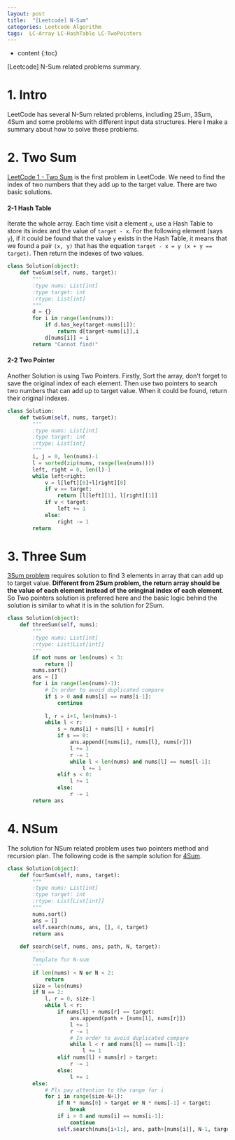 ```yaml
---
layout: post
title:  "[Leetcode] N-Sum"
categories: Leetcode Algorithm
tags:  LC-Array LC-HashTable LC-TwoPointers
---
```


* content
{:toc}

[Leetcode] N-Sum related problems summary.




# 1. Intro
LeetCode has several N-Sum related problems, including 2Sum, 3Sum, 4Sum and some problems with different input data structures. Here I make a summary about how to solve these problems.

# 2. Two Sum
[LeetCode 1 - Two Sum](https://leetcode.com/problems/two-sum/) is the first problem in LeetCode. We need to find the index of two numbers that they add up to the target value. There are two basic solutions.

#### 2-1 Hash Table

Iterate the whole array. Each time visit a element ```x```, use a Hash Table to store its index and the value of ```target - x```. For the following element (says ```y```), if it could be found that the value ```y``` exists in the Hash Table, it means that we found a pair ```(x, y)``` that has the equation ```target - x = y (x + y == target)```. Then return the indexes of two values.

```python
class Solution(object):
    def twoSum(self, nums, target):
        """
        :type nums: List[int]
        :type target: int
        :rtype: List[int]
        """
        d = {}
        for i in range(len(nums)):
            if d.has_key(target-nums[i]):
                return d[target-nums[i]],i
            d[nums[i]] = i
        return "Cannot find!"
```

#### 2-2 Two Pointer

Another Solution is using Two Pointers. Firstly, Sort the array, don't forget to save the original index of each element. Then use two pointers to search two numbers that can add up to target value. When it could be found, return their original indexes.

```python
class Solution:
    def twoSum(self, nums, target):
        """
        :type nums: List[int]
        :type target: int
        :rtype: List[int]
        """
        i, j = 0, len(nums)-1
        l = sorted(zip(nums, range(len(nums))))
        left, right = 0, len(l)-1
        while left<right:
            v = l[left][0]+l[right][0]
            if v == target:
                return [l[left][1], l[right][1]]
            if v < target:
                left += 1
            else:
                right -= 1
        return
```

# 3. Three Sum

[3Sum problem](https://leetcode.com/problems/3sum/) requires solution to find 3 elements in array that can add up to target value. **Different from 2Sum problem, the return array should be the value of each element instead of the oringinal index of each element**. So Two pointers solution is preferred here and the basic logic behind the solution is similar to what it is in the solution for 2Sum.

```python
class Solution(object):
    def threeSum(self, nums):
        """
        :type nums: List[int]
        :rtype: List[List[int]]
        """
        if not nums or len(nums) < 3:
            return []
        nums.sort()
        ans = []
        for i in range(len(nums)-1):
            # In order to avoid duplicated compare
            if i > 0 and nums[i] == nums[i-1]:
                continue
        
            l, r = i+1, len(nums)-1
            while l < r:
                s = nums[i] + nums[l] + nums[r]
                if s == 0:
                    ans.append([nums[i], nums[l], nums[r]])
                    l += 1
                    r -= 1
                    while l < len(nums) and nums[l] == nums[l-1]:
                        l += 1
                elif s < 0:
                    l += 1
                else:
                    r -= 1
        return ans
```

# 4. NSum

The solution for NSum related problem uses two pointers method and recursion plan. The following code is the sample solution for [4Sum](https://leetcode.com/problems/4sum).

```python
class Solution(object):
    def fourSum(self, nums, target):
        """
        :type nums: List[int]
        :type target: int
        :rtype: List[List[int]]
        """
        nums.sort()
        ans = []
        self.search(nums, ans, [], 4, target)
        return ans
    
    def search(self, nums, ans, path, N, target):
        ''''
        Template for N-sum
        '''
        if len(nums) < N or N < 2:
            return
        size = len(nums)
        if N == 2:
            l, r = 0, size-1
            while l < r:
                if nums[l] + nums[r] == target:
                    ans.append(path + [nums[l], nums[r]])
                    l += 1
                    r -= 1
                    # In order to avoid duplicated compare
                    while l < r and nums[l] == nums[l-1]:
                        l += 1
                elif nums[l] + nums[r] > target:
                    r -= 1
                else:
                    l += 1
        else:
            # Pls pay attention to the range for i
            for i in range(size-N+1):
                if N * nums[0] > target or N * nums[-1] < target:
                    break
                if i > 0 and nums[i] == nums[i-1]:
                    continue
                self.search(nums[i+1:], ans, path+[nums[i]], N-1, target-nums[i])
```